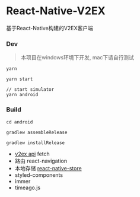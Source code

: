 # React-Native-V2EX

基于React-Native构建的V2EX客户端

### Dev

> 本项目在windows环境下开发, mac下请自行测试

```
yarn

yarn start

// start simulator
yarn android
```

### Build

```
cd android

gradlew assembleRelease

gradlew installRelease
```


+ [v2ex api](https://github.com/djyde/V2EX-API) fetch
+ 路由 react-navigation
+ 本地存储 [react-native-store](https://github.com/thewei/react-native-store/)
+ styled-components
+ immer
+ timeago.js